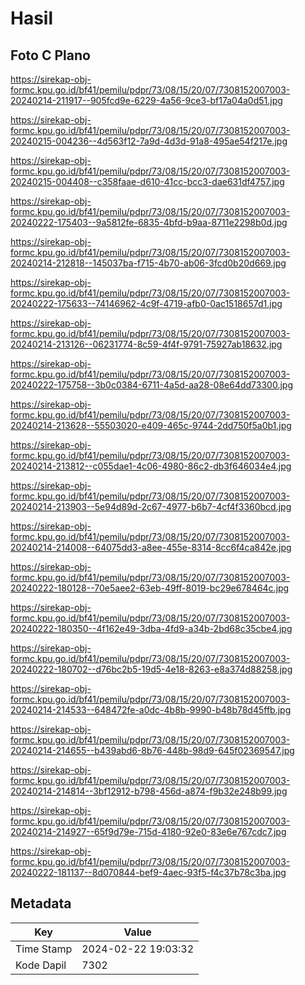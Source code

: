 # Hasil

## Foto C Plano

https://sirekap-obj-formc.kpu.go.id/bf41/pemilu/pdpr/73/08/15/20/07/7308152007003-20240214-211917--905fcd9e-6229-4a56-9ce3-bf17a04a0d51.jpg

https://sirekap-obj-formc.kpu.go.id/bf41/pemilu/pdpr/73/08/15/20/07/7308152007003-20240215-004236--4d563f12-7a9d-4d3d-91a8-495ae54f217e.jpg

https://sirekap-obj-formc.kpu.go.id/bf41/pemilu/pdpr/73/08/15/20/07/7308152007003-20240215-004408--c358faae-d610-41cc-bcc3-dae631df4757.jpg

https://sirekap-obj-formc.kpu.go.id/bf41/pemilu/pdpr/73/08/15/20/07/7308152007003-20240222-175403--9a5812fe-6835-4bfd-b9aa-8711e2298b0d.jpg

https://sirekap-obj-formc.kpu.go.id/bf41/pemilu/pdpr/73/08/15/20/07/7308152007003-20240214-212818--145037ba-f715-4b70-ab06-3fcd0b20d669.jpg

https://sirekap-obj-formc.kpu.go.id/bf41/pemilu/pdpr/73/08/15/20/07/7308152007003-20240222-175633--74146962-4c9f-4719-afb0-0ac1518657d1.jpg

https://sirekap-obj-formc.kpu.go.id/bf41/pemilu/pdpr/73/08/15/20/07/7308152007003-20240214-213126--06231774-8c59-4f4f-9791-75927ab18632.jpg

https://sirekap-obj-formc.kpu.go.id/bf41/pemilu/pdpr/73/08/15/20/07/7308152007003-20240222-175758--3b0c0384-6711-4a5d-aa28-08e64dd73300.jpg

https://sirekap-obj-formc.kpu.go.id/bf41/pemilu/pdpr/73/08/15/20/07/7308152007003-20240214-213628--55503020-e409-465c-9744-2dd750f5a0b1.jpg

https://sirekap-obj-formc.kpu.go.id/bf41/pemilu/pdpr/73/08/15/20/07/7308152007003-20240214-213812--c055dae1-4c06-4980-86c2-db3f646034e4.jpg

https://sirekap-obj-formc.kpu.go.id/bf41/pemilu/pdpr/73/08/15/20/07/7308152007003-20240214-213903--5e94d89d-2c67-4977-b6b7-4cf4f3360bcd.jpg

https://sirekap-obj-formc.kpu.go.id/bf41/pemilu/pdpr/73/08/15/20/07/7308152007003-20240214-214008--64075dd3-a8ee-455e-8314-8cc6f4ca842e.jpg

https://sirekap-obj-formc.kpu.go.id/bf41/pemilu/pdpr/73/08/15/20/07/7308152007003-20240222-180128--70e5aee2-63eb-49ff-8019-bc29e678464c.jpg

https://sirekap-obj-formc.kpu.go.id/bf41/pemilu/pdpr/73/08/15/20/07/7308152007003-20240222-180350--4f162e49-3dba-4fd9-a34b-2bd68c35cbe4.jpg

https://sirekap-obj-formc.kpu.go.id/bf41/pemilu/pdpr/73/08/15/20/07/7308152007003-20240222-180702--d76bc2b5-19d5-4e18-8263-e8a374d88258.jpg

https://sirekap-obj-formc.kpu.go.id/bf41/pemilu/pdpr/73/08/15/20/07/7308152007003-20240214-214533--648472fe-a0dc-4b8b-9990-b48b78d45ffb.jpg

https://sirekap-obj-formc.kpu.go.id/bf41/pemilu/pdpr/73/08/15/20/07/7308152007003-20240214-214655--b439abd6-8b76-448b-98d9-645f02369547.jpg

https://sirekap-obj-formc.kpu.go.id/bf41/pemilu/pdpr/73/08/15/20/07/7308152007003-20240214-214814--3bf12912-b798-456d-a874-f9b32e248b99.jpg

https://sirekap-obj-formc.kpu.go.id/bf41/pemilu/pdpr/73/08/15/20/07/7308152007003-20240214-214927--65f9d79e-715d-4180-92e0-83e6e767cdc7.jpg

https://sirekap-obj-formc.kpu.go.id/bf41/pemilu/pdpr/73/08/15/20/07/7308152007003-20240222-181137--8d070844-bef9-4aec-93f5-f4c37b78c3ba.jpg


## Metadata

| Key        | Value               |
| ---------- | ------------------- |
| Time Stamp | 2024-02-22 19:03:32 |
| Kode Dapil | 7302                |



